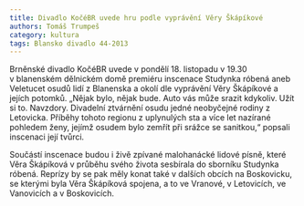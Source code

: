 ```yaml
---
title: Divadlo KočéBR uvede hru podle vyprávění Věry Škápíkové
authors: Tomáš Trumpeš
category: kultura
tags: Blansko divadlo 44-2013
---
```


Brněnské divadlo KočéBR uvede v pondělí 18. listopadu v 19.30 v blanenském dělnickém domě premiéru inscenace Studynka róbená aneb Veletucet osudů lidí z Blanenska a okolí dle vyprávění Věry Škápíkové a jejích potomků. „Nějak bylo, nějak bude. Auto vás může srazit kdykoliv. Užít si to. Navzdory. Divadelní ztvárnění osudu jedné neobyčejné rodiny z Letovicka. Příběhy tohoto regionu z uplynulých sta a více let nazírané pohledem ženy, jejímž osudem bylo zemřít při srážce se sanitkou,“ popsali inscenaci její tvůrci.

Součástí inscenace budou i živě zpívané malohanácké lidové písně, které Věra Škápíková v průběhu svého života sesbírala do sborníku Studynka róbená. Reprízy by se pak měly konat také v dalších obcích na Boskovicku, se kterými byla Věra Škápíková spojena, a to ve Vranové, v Letovicích, ve Vanovicích a v Boskovicích.